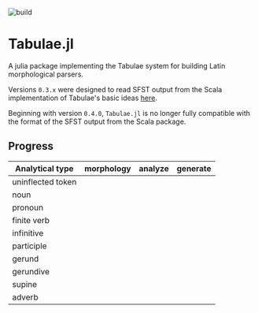 ![build](https://github.com/neelsmith/Tabulae.jl/actions/workflows/Documentation.yml/badge.svg)


# Tabulae.jl

A julia package implementing the Tabulae system for building Latin morphological parsers.

Versions `0.3.x` were designed to read SFST output from the Scala implementation of Tabulae's basic ideas [here](https://github.com/neelsmith/tabulae).  

Beginning with version `0.4.0`, `Tabulae.jl` is no longer fully compatible with the format of the SFST output from the Scala package.


## Progress


| Analytical type	| morphology | analyze | generate |
| --- | --- | --- | --- |
| uninflected token | |||
| noun | |||
| pronoun | |||
| finite verb | |||
| infinitive | |||
| participle | |||
| gerund | |||
| gerundive | |||
| supine | |||
| adverb | |||